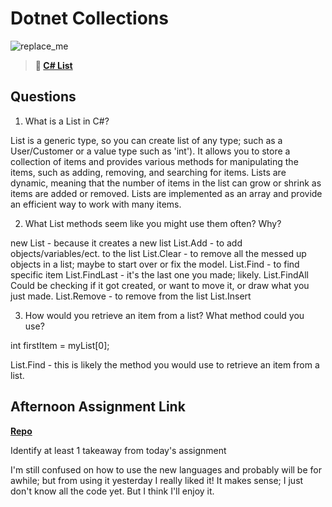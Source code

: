 # Dotnet Collections

![replace_me](https://codeworks.blob.core.windows.net/public/assets/img/illustrations/placeholder.svg)

> **📖 [C# List](https://codeworksacademy.com/fs-student-guide/resources/wk10/02-List-Methods)**

## Questions

1. What is a List in C#?

List is a generic type, so you can create list of any type; such as a User/Customer or a value type such as 'int'). It allows you to store a collection of items and provides various methods for manipulating the items, such as adding, removing, and searching for items. Lists are dynamic, meaning that the number of items in the list can grow or shrink as items are added or removed. Lists are implemented as an array and provide an efficient way to work with many items.

2. What List methods seem like you might use them often? Why?

new List - because it creates a new list
List.Add - to add objects/variables/ect. to the list
List.Clear - to remove all the messed up objects in a list; maybe to start over or fix the model.
List.Find - to find specific item
List.FindLast - it's the last one you made; likely.
List.FindAll Could be checking if it got created, or want to move it, or draw what you just made.
List.Remove - to remove from the list
List.Insert

3. How would you retrieve an item from a list? What method could you use?

int firstItem = myList[0];

List.Find - this is likely the method you would use to retrieve an item from a list.

## Afternoon Assignment Link

**[Repo](https://github.com/rachel-gamble/<ASSIGNMENT_REPO>)**

Identify at least 1 takeaway from today's assignment

I'm still confused on how to use the new languages and probably will be for awhile; but from using it yesterday I really liked it! It makes sense; I just don't know all the code yet. But I think I'll enjoy it.